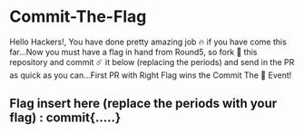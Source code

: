 # Commit-The-Flag

Hello Hackers!, You have done pretty amazing job 🔥 if you have come this far...Now you must have a flag in hand from Round5, so fork 🍴 this repository and commit ☄️ it below (replacing the periods) and send in the PR as quick as you can...First PR with Right Flag wins the Commit The 🚩 Event!

## Flag insert here (replace the periods with your flag) : commit{.....}
